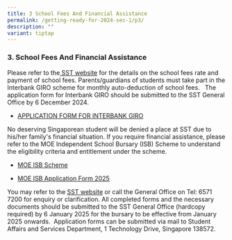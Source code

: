 ```yaml
---
title: 3 School Fees And Financial Assistance
permalink: /getting-ready-for-2024-sec-1/p3/
description: ""
variant: tiptap
---
```

<h3>3. School Fees And Financial Assistance</h3>
<p>Please refer to the<a href="https://www.sst.edu.sg/student-services/school-fees/" rel="noopener noreferrer nofollow" target="_blank"><u> SST website</u></a> for
the details on the school fees rate and payment of school fees. Parents/guardians
of students must take part in the Interbank GIRO scheme for monthly auto-deduction
of school fees. &nbsp; The application form for Interbank GIRO should be
submitted to the SST General Office by 6 December 2024.</p>
<ul>
<li>
<p><a href="https://www.sst.edu.sg/files/giro_appication_form.pdf" rel="noopener noreferrer nofollow" target="_blank"><u>APPLICATION FORM FOR INTERBANK GIRO</u></a>
</p>
</li>
</ul>
<p>No deserving Singaporean student will be denied a place at SST due to
his/her family's financial situation. If you require financial assistance,
please refer to the MOE Independent School Bursary (ISB) Scheme to understand
the eligibility criteria and entitlement under the scheme.</p>
<ul>
<li>
<p><a href="https://www.moe.gov.sg/financial-matters/financial-assistance" rel="noopener noreferrer nofollow" target="_blank"><u>MOE ISB Scheme</u></a>
</p>
</li>
<li>
<p><a href="https://drive.google.com/file/d/19-92zZD73wWIQ7o7_2F1LM-emtYjDmnv/view?usp=sharing" rel="noopener noreferrer nofollow" target="_blank"><u>MOE ISB Application Form 2025</u></a>
</p>
</li>
</ul>
<p>You may refer to the <a href="https://www.sst.edu.sg/student-services/bursary/" rel="noopener noreferrer nofollow" target="_blank"><u>SST website</u></a> or
call the General Office on Tel: 6571 7200 for enquiry or clarification.
All completed forms and the necessary documents should be submitted to
the SST General Office (hardcopy required) by 6 January 2025 for the bursary
to be effective from January 2025 onwards.&nbsp; Application forms can
be submitted via mail to Student Affairs and Services Department, 1 Technology
Drive, Singapore 138572.</p>